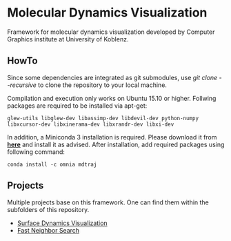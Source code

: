 # Molecular Dynamics Visualization

Framework for molecular dynamics visualization developed by Computer Graphics institute at University of Koblenz. 

## HowTo
Since some dependencies are integrated as git submodules, use _git clone --recursive_ to clone the repository to your local machine.

Compilation and execution only works on Ubuntu 15.10 or higher. Follwing packages are required to be installed via apt-get:
```
glew-utils libglew-dev libassimp-dev libdevil-dev python-numpy libxcursor-dev libxinerama-dev libxrandr-dev libxi-dev
```

In addition, a Miniconda 3 installation is required. Please download it from [**here**](http://conda.pydata.org/miniconda.html) and install it as advised. After installation, add required packages using following command:

```
conda install -c omnia mdtraj
```
    
## Projects
Multiple projects base on this framework. One can find them within the subfolders of this repository.

* [Surface Dynamics Visualization](src/executables/SurfaceDynamicsVisualization)
* [Fast Neighbor Search](src/executables/NeighborSearchTest)
